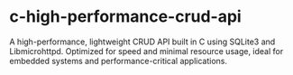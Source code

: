 # c-high-performance-crud-api
A high-performance, lightweight CRUD API built in C using SQLite3 and Libmicrohttpd. Optimized for speed and minimal resource usage, ideal for embedded systems and performance-critical applications.
